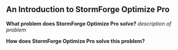 An Introduction to StormForge Optimize Pro
---
**What problem does StormForge Optimize Pro solve?**
*description of problem*

**How does StormForge Optimize Pro solve this problem?**
<picture>
